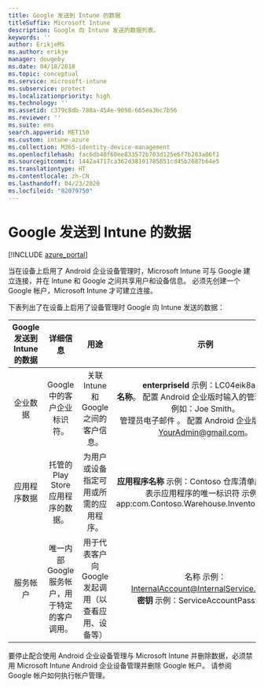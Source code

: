 ```yaml
---
title: Google 发送到 Intune 的数据
titleSuffix: Microsoft Intune
description: Google 向 Intune 发送的数据列表。
keywords: ''
author: ErikjeMS
ms.author: erikje
manager: dougeby
ms.date: 04/18/2018
ms.topic: conceptual
ms.service: microsoft-intune
ms.subservice: protect
ms.localizationpriority: high
ms.technology: ''
ms.assetid: c379c8db-788a-454e-9098-665ea3bc7b56
ms.reviewer: ''
ms.suite: ems
search.appverid: MET150
ms.custom: intune-azure
ms.collection: M365-identity-device-management
ms.openlocfilehash: fac6db40f60ee833572b703d125e6f7b283a06f1
ms.sourcegitcommit: 1442a4717ca362d38101785851cd45b2687b64e5
ms.translationtype: HT
ms.contentlocale: zh-CN
ms.lasthandoff: 04/23/2020
ms.locfileid: "82079750"
---
```

# <a name="data-google-sends-to-intune"></a>Google 发送到 Intune 的数据

[!INCLUDE [azure_portal](../includes/azure_portal.md)]

当在设备上启用了 Android 企业设备管理时，Microsoft Intune 可与 Google 建立连接，并在 Intune 和 Google 之间共享用户和设备信息。 必须先创建一个 Google 帐户，Microsoft Intune 才可建立连接。

下表列出了在设备上启用了设备管理时 Google 向 Intune 发送的数据：


| Google 发送到 Intune 的数据 | 详细信息 | 用途 | 示例 |
|:---:|:---:|:---:|:---:|
| 企业数据 | Google 中的客户企业标识符。 | 关联 Intune 和 Google 之间的客户信息。 | **enterpriseId** 示例：LC04eik8a6。<br>**名称**。 配置 Android 企业版时输入的管理员名称。 例如：Joe Smith。<br>管理员电子邮件  。 配置 Android 企业版时使用的 YourAdmin@gmail.com。 |
| 应用程序数据 | 托管的 Play Store 应用程序的数据。 | 为用户或设备指定可用或所需的应用程序。 | **应用程序名称** 示例：Contoso 仓库清单应用程序。<br>表示应用程序的唯一标识符  示例：app:com.Contoso.Warehouse.InventoryTracking |
| 服务帐户 | 唯一内部 Google 服务帐户，用于特定的客户调用。 | 用于代表客户向 Google 发起调用（以查看应用、设备等） | 名称  示例：InternalAccount@InternalService.com。<br>**密钥** 示例：ServiceAccountPassword |


要停止配合使用 Android 企业设备管理与 Microsoft Intune 并删除数据，必须禁用 Microsoft Intune Android 企业设备管理并删除 Google 帐户。 请参阅 Google 帐户如何执行帐户管理。


